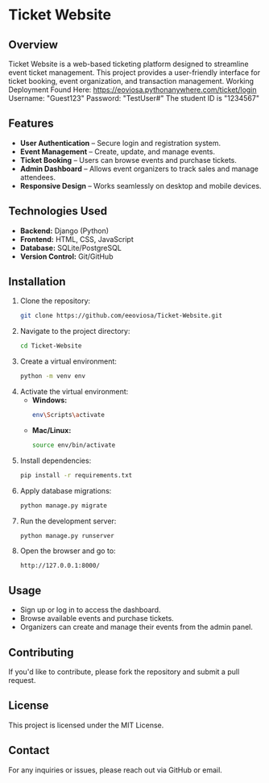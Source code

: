 


# Ticket Website

## Overview
Ticket Website is a web-based ticketing platform designed to streamline event ticket management. This project provides a user-friendly interface for ticket booking, event organization, and transaction management.
Working Deployment Found Here: https://eoviosa.pythonanywhere.com/ticket/login
Username: "Guest123"
Password: "TestUser#"
The student ID is "1234567"

## Features
- **User Authentication** – Secure login and registration system.
- **Event Management** – Create, update, and manage events.
- **Ticket Booking** – Users can browse events and purchase tickets.
- **Admin Dashboard** – Allows event organizers to track sales and manage attendees.
- **Responsive Design** – Works seamlessly on desktop and mobile devices.

## Technologies Used
- **Backend:** Django (Python)
- **Frontend:** HTML, CSS, JavaScript
- **Database:** SQLite/PostgreSQL
- **Version Control:** Git/GitHub

## Installation
1. Clone the repository:
   ```sh
   git clone https://github.com/eeoviosa/Ticket-Website.git
   ```
2. Navigate to the project directory:
   ```sh
   cd Ticket-Website
   ```
3. Create a virtual environment:
   ```sh
   python -m venv env
   ```
4. Activate the virtual environment:
   - **Windows:**
     ```sh
     env\Scripts\activate
     ```
   - **Mac/Linux:**
     ```sh
     source env/bin/activate
     ```
5. Install dependencies:
   ```sh
   pip install -r requirements.txt
   ```
6. Apply database migrations:
   ```sh
   python manage.py migrate
   ```
7. Run the development server:
   ```sh
   python manage.py runserver
   ```
8. Open the browser and go to:
   ```
   http://127.0.0.1:8000/
   ```

## Usage
- Sign up or log in to access the dashboard.
- Browse available events and purchase tickets.
- Organizers can create and manage their events from the admin panel.

## Contributing
If you'd like to contribute, please fork the repository and submit a pull request.

## License
This project is licensed under the MIT License.

## Contact
For any inquiries or issues, please reach out via GitHub or email.


